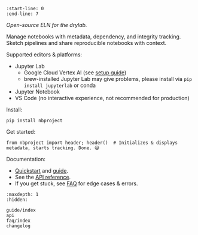 ```{include} ../README.md
:start-line: 0
:end-line: 7
```

_Open-source ELN for the drylab._

Manage notebooks with metadata, dependency, and integrity tracking.
Sketch pipelines and share reproducible notebooks with context.

Supported editors & platforms:

- Jupyter Lab
  - Google Cloud Vertex AI (see [setup guide](guides/setup))
  - brew-installed Jupyter Lab may give problems, please install via `pip install jupyterlab` or conda
- Jupyter Notebook
- VS Code (no interactive experience, not recommended for production)

Install:

```
pip install nbproject
```

Get started:

```
from nbproject import header; header()  # Initializes & displays metadata, starts tracking. Done. 😅
```

Documentation:

- [Quickstart](quickstart) and [guide](guide/index).
- See the [API reference](api).
- If you get stuck, see [FAQ](faq/index) for edge cases & errors.

```{toctree}
:maxdepth: 1
:hidden:

guide/index
api
faq/index
changelog
```

